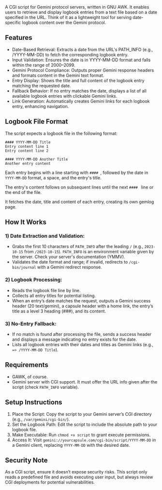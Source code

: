 A CGI script for Gemini protocol servers, written in GNU AWK. It enables users to retrieve and display logbook entries from a text file based on a date specified in the URL. Think of it as a lightweight tool for serving date-specific logbook content over the Gemini protocol.

## Features
- Date-Based Retrieval: Extracts a date from the URL's PATH_INFO (e.g., /YYYY-MM-DD) to fetch the corresponding logbook entry.
- Input Validation: Ensures the date is in YYYY-MM-DD format and falls within the range of 2000–2099.
- Gemini Protocol Compliance: Outputs proper Gemini response headers and formats content in the Gemini text format.
- Entry Display: Shows the title and full content of the logbook entry matching the requested date.
- Fallback Behavior: If no entry matches the date, displays a list of all available logbook entries with clickable Gemini links.
- Link Generation: Automatically creates Gemini links for each logbook entry, enhancing navigation.

## Logbook File Format
The script expects a logbook file in the following format:

```
#### YYYY-MM-DD Title
Entry content line 1
Entry content line 2

#### YYYY-MM-DD Another Title
Another entry content
```
Each entry begins with a line starting with `#### `, followed by the date in `YYYY-MM-DD` format, a space, and the entry's title.

The entry's content follows on subsequent lines until the next `#### ` line or the end of the file.

It fetches the date, title and content of each entry, creating its own gemlog page.

## How It Works
### 1) Date Extraction and Validation:
- Grabs the first 10 characters of `PATH_INFO` after the leading `/` (e.g., `2023-10-15` from `/2023-10-15`). `PATH_INFO` is an environment variable given by the server. Check your server's documentation (YMMV).
- Validates the date format and range; if invalid, redirects to `/cgi-bin/journal` with a Gemini redirect response.

### 2) Logbook Processing:
- Reads the logbook file line by line.
- Collects all entry titles for potential listing.
- When an entry’s date matches the request, outputs a Gemini success header (20 text/gemini), a capsule header with a home link, the entry’s title as a level 3 heading (###), and its content.

### 3) No-Entry Fallback:
- If no match is found after processing the file, sends a success header and displays a message indicating no entry exists for the date.
- Lists all logbook entries with their dates and titles as Gemini links (e.g., `=> /YYYY-MM-DD Title`).

## Requirements
- GAWK, of course.
- Gemini server with CGI support. It must offer the URL info given after the script (check `PATH_INFO` variable).

## Setup Instructions
1. Place the Script: Copy the script to your Gemini server’s CGI directory (e.g., `/var/gemini/cgi-bin/`).
2. Set the Logbook Path: Edit the script to include the absolute path to your logbook file.
3. Make Executable: Run `chmod +x script` to grant execute permissions.
4. Access It: Visit `gemini://yourcapsule.com/cgi-bin/script/YYYY-MM-DD` in a Gemini client, replacing `YYYY-MM-DD` with the desired date.

## Security Note
As a CGI script, ensure it doesn’t expose security risks. This script only reads a predefined file and avoids executing user input, but always review CGI deployments for potential vulnerabilities.
